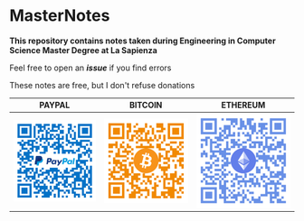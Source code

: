 # MasterNotes
**This repository contains notes taken during Engineering in Computer Science Master Degree at La Sapienza**

Feel free to open an ***issue*** if you find errors

These notes are free, but I don't refuse donations

| PAYPAL        | BITCOIN           | ETHEREUM        |
| :-------------: |:-------------:|:-----:|
| ![pp-qr](qr-pp.png) | ![btc-qr](qr-btc.png) | ![eth-qr](qr-eth.png) |
